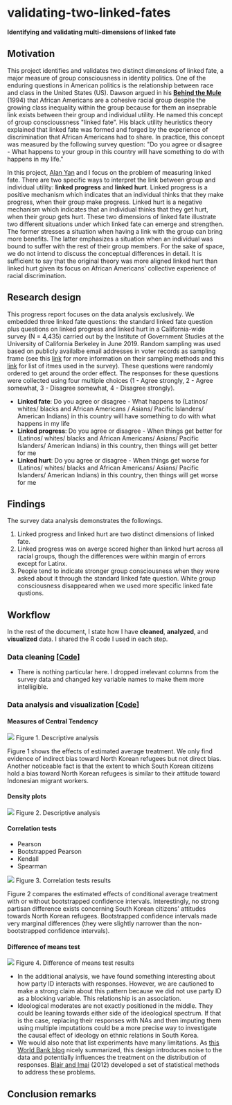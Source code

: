 # validating-two-linked-fates

**Identifying and validating multi-dimensions of linked fate**

## Motivation

This project identifies and validates two distinct dimensions of linked fate, a major measure of group consciousness in identity politics. One of the enduring questions in American politics is the relationship between race and class in the United States (US). Dawson argued in his **[Behind the Mule](https://books.google.com/books?hl=en&lr=&id=0-I9DwAAQBAJ&oi=fnd&pg=PP11&ots=sEoMI1VStP&sig=NLmBqid3hZa2GKO1lpMvSPdYTQo#v=onepage&q&f=false)** (1994) that African Americans are a cohesive racial group despite the growing class inequality within the group because for them an inseprable link exists between their group and individual utility. He named this concept of group conscioussness "linked fate". His black utility heuristics theory explained that linked fate was formed and forged by the experience of discrimination that African Americans had to share. In practice, this concept was measured by the following survey question: "Do you agree or disagree - What happens to your group in this country will have something to do with happens in my life."

In this project, [Alan Yan](https://politics.princeton.edu/people/alan-yan) and I focus on the problem of measuring linked fate. There are two specific ways to interpret the link between group and individual utility: **linked progress** and **linked hurt**. Linked progress is a positive mechanism which indicates that an individual thinks that they make progress, when their group make progress. Linked hurt is a negative mechanism which indicates that an individual thinks that they get hurt, when their group gets hurt. These two dimensions of linked fate illustrate two different situations under which linked fate can emerge and strengthen. The former stresses a situation when having a link with the group can bring more benefits. The latter emphasizes a situation when an individual was bound to suffer with the rest of their group members. For the sake of space, we do not intend to discuss the conceptual differences in detail. It is sufficient to say that the original theory was more aligned linked hurt than linked hurt given its focus on African Americans' collective experience of racial discrimination.

## Research design

This progress report focuses on the data analysis exclusively. We embedded three linked fate questions: the standard linked fate question plus questions on linked progress and linked hurt in a California-wide survey (N = 4,435) carried out by the Institute of Government Studies at the University of California Berkeley in June 2019. Random sampling was used based on publicly availalbe email addresses in voter records as sampling frame (see this [link](https://www.latimes.com/politics/la-na-pol-2020-how-poll-was-done-20190613-story.html) for more information on their sampling methods and this [link](https://sda.berkeley.edu/sdaweb/docs/IGS_2019_02/DOC/hcbkfx0.htm) for list of itmes used in the survey). These questions were randomly ordered to get around the order effect. The responses for these questions were collected using four multiple choices (1 - Agree strongly, 2 - Agree somewhat, 3 - Disagree somewhat, 4 - Disagree strongly).

- **Linked fate**: Do you agree or disagree - What happens to (Latinos/ whites/ blacks and African Americans / Asians/ Pacific Islanders/ American Indians) in this country will have something to do with what happens in my life
- **Linked progress**: Do you agree or disagree - When things get better for (Latinos/ whites/ blacks and African Americans/ Asians/ Pacific Islanders/ American Indians) in this country, then things will get better for me
- **Linked hurt**: Do you agree or disagree - When things get worse for (Latinos/ whites/ blacks and African Americans/ Asians/ Pacific Islanders/ American Indians) in this country, then things will get worse for me

## Findings

The survey data analysis demonstrates the followings.

1. Linked progress and linked hurt are two distinct dimensions of linked fate.
2. Linked progress was on averge scored higher than linked hurt across all racial groups, though the differences were within margin of errors except for Latinx.
3. People tend to indicate stronger group consciousness when they were asked about it through the standard linked fate question. White group consciousness disappeared when we used more specific linked fate qustions.

## Workflow

In the rest of the document, I state how I have **cleaned**, **analyzed**, and **visualized** data. I shared the R code I used in each step.

### Data cleaning \[[Code](https://github.com/jaeyk/validating-two-linked-fates/blob/master/code/01_data_cleaning.Rmd)]

-   There is nothing particular here. I dropped irrelevant columns from the survey data and changed key variable names to make them more intelligible.

### Data analysis and visualization \[[Code](https://github.com/jaeyk/validating-two-linked-fates/blob/master/code/02_data_analysis.Rmd)]

#### Measures of Central Tendency

![](https://github.com/jaeyk/validating-two-linked-fates/blob/master/outputs/descriptive_stat_plot.png)
Figure 1. Descriptive analysis

Figure 1 shows the effects of estimated average treatment. We only find evidence of indirect bias toward North Korean refugees but not direct bias. Another noticeable fact is that the extent to which South Korean citizens hold a bias toward North Korean refugees is similar to their attitude toward Indonesian migrant workers.

#### Density plots

![](https://github.com/jaeyk/validating-two-linked-fates/blob/master/outputs/density_plot.png)
Figure 2. Descriptive analysis

#### Correlation tests

-   Pearson
-   Bootstrapped Pearson
-   Kendall
-   Spearman

![](https://github.com/jaeyk/validating-two-linked-fates/blob/master/outputs/cor_coeffs_plot.png)
Figure 3. Correlation tests results

Figure 2 compares the estimated effects of conditional average treatment with or without bootstrapped confidence intervals. Interestingly, no strong partisan difference exists concerning South Korean citizens' attitudes towards North Korean refugees. Bootstrapped confidence intervals made very marginal differences (they were slightly narrower than the non-bootstrapped confidence intervals).

#### Difference of means test

![](https://github.com/jaeyk/validating-two-linked-fates/blob/master/outputs/diff_in_means_plot.png)
Figure 4. Difference of means test results

-   In the additional analysis, we have found something interesting about how party ID interacts with responses. However, we are cautioned to make a strong claim about this pattern because we did not use party ID as a blocking variable. This relationship is an association.
-   Ideological moderates are not exactly positioned in the middle. They could be leaning towards either side of the ideological spectrum. If that is the case, replacing their responses with NAs and then imputing them using multiple imputations could be a more precise way to investigate the causal effect of ideology on ethnic relations in South Korea.
-   We would also note that list experiments have many limitations. As [this World Bank blog](https://dimewiki.worldbank.org/wiki/List_Experiments) nicely summarized, this design introduces noise to the data and potentially influences the treatment on the distribution of responses. [Blair and Imai](https://imai.fas.harvard.edu/research/files/listP.pdf) (2012) developed a set of statistical methods to address these problems.

## Conclusion remarks
